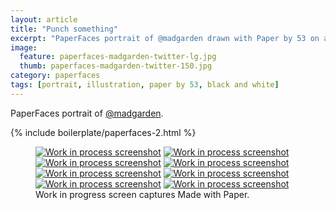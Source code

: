 ```yaml
---
layout: article
title: "Punch something"
excerpt: "PaperFaces portrait of @madgarden drawn with Paper by 53 on an iPad."
image: 
  feature: paperfaces-madgarden-twitter-lg.jpg
  thumb: paperfaces-madgarden-twitter-150.jpg
category: paperfaces
tags: [portrait, illustration, paper by 53, black and white]
---
```


PaperFaces portrait of [@madgarden](http://twitter.com/madgarden).

{% include boilerplate/paperfaces-2.html %}

<figure class="third">
  <a href="{{ site.url }}/images/paperfaces-madgarden-process-1-lg.jpg"><img src="{{ site.url }}/images/paperfaces-madgarden-process-1-600.jpg" alt="Work in process screenshot"></a>
  <a href="{{ site.url }}/images/paperfaces-madgarden-process-2-lg.jpg"><img src="{{ site.url }}/images/paperfaces-madgarden-process-2-600.jpg" alt="Work in process screenshot"></a>
  <a href="{{ site.url }}/images/paperfaces-madgarden-process-3-lg.jpg"><img src="{{ site.url }}/images/paperfaces-madgarden-process-3-600.jpg" alt="Work in process screenshot"></a>
  <a href="{{ site.url }}/images/paperfaces-madgarden-process-4-lg.jpg"><img src="{{ site.url }}/images/paperfaces-madgarden-process-4-600.jpg" alt="Work in process screenshot"></a>
  <a href="{{ site.url }}/images/paperfaces-madgarden-process-5-lg.jpg"><img src="{{ site.url }}/images/paperfaces-madgarden-process-5-600.jpg" alt="Work in process screenshot"></a>
  <a href="{{ site.url }}/images/paperfaces-madgarden-process-6-lg.jpg"><img src="{{ site.url }}/images/paperfaces-madgarden-process-6-600.jpg" alt="Work in process screenshot"></a>
  <a href="{{ site.url }}/images/paperfaces-madgarden-process-7-lg.jpg"><img src="{{ site.url }}/images/paperfaces-madgarden-process-7-600.jpg" alt="Work in process screenshot"></a>
  <a href="{{ site.url }}/images/paperfaces-madgarden-process-8-lg.jpg"><img src="{{ site.url }}/images/paperfaces-madgarden-process-8-600.jpg" alt="Work in process screenshot"></a>
  <figcaption>Work in progress screen captures Made with Paper.</figcaption>
</figure>